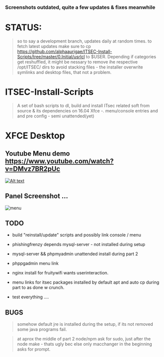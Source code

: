 ### Screenshots outdated, quite a few updates & fixes meanwhile 

# STATUS: 

> so to say a development branch, updates daily at random times. to fetch latest updates make sure to cp https://github.com/alphaaurigae/ITSEC-Install-Scripts/tree/master/0.Initial/usrlcl to $USER. Depending if categories get reshuffled, it might be nessary to remove ihe respective /opt/ITSEC/ dirs to avoid stacking files - the installer overwrite symlinks and desktop files, that not a problem.
# ITSEC-Install-Scripts

> A set of bash scripts to dl, build and install ITsec related soft from source & its dependencies on 16.04 Xfce -. menu/console entries and and pre config - semi unattended(yet)

# XFCE Desktop 

## Youtube Menu demo https://www.youtube.com/watch?v=DMvz7BR2pUc
[![Alt text](http://i.imgur.com/GH36YFw.png)](https://www.youtube.com/watch?v=DMvz7BR2pUc)

## Panel Screenshot ...
![menu](http://i.imgur.com/T8AtF9E.png)



## TODO

- build "reinstall/update" scripts and possibly link console / menu 

- phishingfrenzy depends mysql-server - not installed during setup

- mysql-server && phpmyadmin unattended install during part 2

- phppgadmin menu link

- nginx install for fruitywifi wants userinteraction.

- menu links for itsec packages installed by default apt and auto cp during part to as done w crunch.

- test everything ....

## BUGS
 
> somehow default jre is installed during the setup, if its not removed some java programs fail.

> at aprox the middle of part 2 node/npm ask for sudo, just after the node make - thats ugly bec else only macchanger in the beginning asks for prompt.








